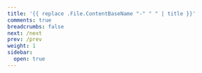 ```yaml
---
title: '{{ replace .File.ContentBaseName "-" " " | title }}'
comments: true
breadcrumbs: false
next: /next
prev: /prev
weight: 1
sidebar:
  open: true
---
```

